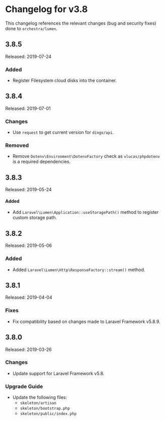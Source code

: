 # Changelog for v3.8

This changelog references the relevant changes (bug and security fixes) done to `orchestra/lumen`.

## 3.8.5

Released: 2019-07-24

### Added

* Register Filesystem cloud disks into the container.

## 3.8.4

Released: 2019-07-01

### Changes

* Use `request` to get current version for `dingo/api`.

### Removed

* Remove `Dotenv\Environment\DotenvFactory` check as `vlucas/phpdotenv` is a required dependencies.

## 3.8.3

Released: 2019-05-24

#### Added

* Add `Laravel\Lumen\Application::useStoragePath()` method to register custom storage path.

## 3.8.2

Released: 2019-05-06

### Added

* Added `Laravel\Lumen\Http\ResponseFactory::stream()` method.

## 3.8.1

Released: 2019-04-04

### Fixes

* Fix compatibility based on changes made to Laravel Framework v5.8.9.

## 3.8.0

Released: 2019-03-26

### Changes

* Update support for Laravel Framework v5.8.

### Upgrade Guide

* Update the following files:
  - `skeleton/artisan`
  - `skeleton/bootstrap.php`
  - `skeleton/public/index.php`
